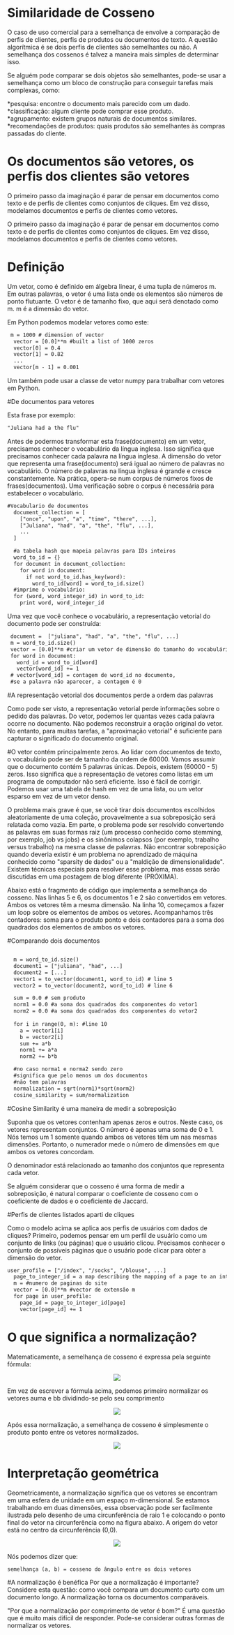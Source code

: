 # Similaridade de Cosseno

O caso de uso comercial para a semelhança de envolve a comparação de perfis de clientes, perfis de produtos ou documentos de texto. A questão algorítmica é se dois perfis de clientes são semelhantes ou não. A semelhança dos cossenos é talvez a maneira mais simples de determinar isso.

Se alguém pode comparar se dois objetos são semelhantes, pode-se usar a semelhança como um bloco de construção para conseguir tarefas mais complexas, como:

*pesquisa: encontre o documento mais parecido com um dado.
<br>
*classificação: algum cliente pode comprar esse produto.
<br>
*agrupamento: existem grupos naturais de documentos similares.
<br>
*recomendações de produtos: quais produtos são semelhantes às compras passadas do cliente.


# Os documentos são vetores, os perfis dos clientes são vetores
O primeiro passo da imaginação é parar de pensar em documentos como texto e de perfis de clientes como conjuntos de cliques. Em vez disso, modelamos documentos e perfis de clientes como vetores.

O primeiro passo da imaginação é parar de pensar em documentos como texto e de perfis de clientes como conjuntos de cliques. Em vez disso, modelamos documentos e perfis de clientes como vetores.

# Definição

Um vetor, como é definido em álgebra linear, é uma tupla de números m. Em outras palavras, o vetor é uma lista onde os elementos são números de ponto flutuante. O vetor é de tamanho fixo, que aqui será denotado como m. m é a dimensão do vetor.

Em Python podemos modelar vetores como este:
```xml
 m = 1000 # dimension of vector 
  vector = [0.0]**m #built a list of 1000 zeros
  vector[0] = 0.4
  vector[1] = 0.82
  ...
  vector[m - 1] = 0.001
```

Um também pode usar a classe de vetor numpy para trabalhar com vetores em Python.

#De documentos para vetores

Esta frase por exemplo:
```xml
"Juliana had a the flu"
```

Antes de podermos transformar esta frase(documento) em um vetor, precisamos conhecer o vocabulário da língua inglesa. Isso significa que precisamos conhecer cada palavra na língua inglesa. A dimensão do vetor que representa uma frase(documento) será igual ao número de palavras no vocabulário. O número de palavras na língua inglesa é grande e cresce constantemente. Na prática, opera-se num corpus de números fixos de frases(documentos). Uma verificação sobre o corpus é necessária para estabelecer o vocabulário.

```xml
#Vocabulario de documentos
  document_collection = [
    ["once", "upon", "a", "time", "there", ...],
    ["Juliana", "had", "a", "the", "flu", ...],
    ...
  ]

  #a tabela hash que mapeia palavras para IDs inteiros
  word_to_id = {} 
  for document in document_collection:
    for word in document:
      if not word_to_id.has_key(word):
        word_to_id[word] = word_to_id.size()
  #imprime o vocabulário:
  for (word, word_integer_id) in word_to_id:
    print word, word_integer_id
 ```
 
 Uma vez que você conhece o vocabulário, a representação vetorial do documento pode ser construída:
 
 ```xml
  document =  ["juliana", "had", "a", "the", "flu", ...]
  m = word_to_id.size()
  vector = [0.0]**m #criar um vetor de dimensão do tamanho do vocabulário
  for word in document:
    word_id = word_to_id[word]
    vector[word_id] += 1
  # vector[word_id] = contagem de word_id no documento, 
  #se a palavra não aparecer, a contagem é 0
 ```
 
#A representação vetorial dos documentos perde a ordem das palavras

Como pode ser visto, a representação vetorial perde informações sobre o pedido das palavras. Do vetor, podemos ler quantas vezes cada palavra ocorre no documento. Não podemos reconstruir a oração original do vetor. No entanto, para muitas tarefas, a "aproximação vetorial" é suficiente para capturar o significado do documento original.

#O vetor contém principalmente zeros.
Ao lidar com documentos de texto, o vocabulário pode ser de tamanho da ordem de 60000. Vamos assumir que o documento contém 5 palavras únicas. Depois, existem (60000 - 5) zeros. Isso significa que a representação de vetores como listas em um programa de computador não será eficiente. Isso é fácil de corrigir. Podemos usar uma tabela de hash em vez de uma lista, ou um vetor esparso em vez de um vetor denso.

O problema mais grave é que, se você tirar dois documentos escolhidos aleatoriamente de uma coleção, provavelmente a sua sobreposição será relatada como vazia. Em parte, o problema pode ser resolvido convertendo as palavras em suas formas raiz (um processo conhecido como stemming, por exemplo, job vs jobs) e os sinônimos colapsos (por exemplo, trabalho versus trabalho) na mesma classe de palavras. Não encontrar sobreposição quando deveria existir é um problema no aprendizado de máquina conhecido como "sparsity de dados" ou a "maldição de dimensionalidade". Existem técnicas especiais para resolver esse problema, mas essas serão discutidas em uma postagem de blog diferente (PRÓXIMA).

Abaixo está o fragmento de código que implementa a semelhança do cosseno. Nas linhas 5 e 6, os documentos 1 e 2 são convertidos em vetores. Ambos os vetores têm a mesma dimensão. Na linha 10, começamos a fazer um loop sobre os elementos de ambos os vetores. Acompanhamos três contadores: soma para o produto ponto e dois contadores para a soma dos quadrados dos elementos de ambos os vetores.

#Comparando dois documentos

```xml

  m = word_to_id.size()  
  document1 = ["juliana", "had", ...]
  document2 = [...]
  vector1 = to_vector(document1, word_to_id) # line 5
  vector2 = to_vector(document2, word_to_id) # line 6

  sum = 0.0 # sem produto
  norm1 = 0.0 #a soma dos quadrados dos componentes do vetor1
  norm2 = 0.0 #a soma dos quadrados dos componentes do vetor2
  
  for i in range(0, m): #line 10
    a = vector1[i]
    b = vector2[i]
    sum += a*b
    norm1 += a*a
    norm2 += b*b

  #no caso norma1 e norma2 sendo zero
  #significa que pelo menos um dos documentos
  #não tem palavras
  normalization = sqrt(norm1)*sqrt(norm2)
  cosine_similarity = sum/normalization

 ```
 
#Cosine Similarity é uma maneira de medir a sobreposição

Suponha que os vetores contenham apenas zeros e outros. Neste caso, os vetores representam conjuntos. O número é apenas uma soma de 0 e 1. Nós temos um 1 somente quando ambos os vetores têm um nas mesmas dimensões. Portanto, o numerador mede o número de dimensões em que ambos os vetores concordam.

O denominador está relacionado ao tamanho dos conjuntos que representa cada vetor.

Se alguém considerar que o cosseno é uma forma de medir a sobreposição, é natural comparar o coeficiente de cosseno com o coeficiente de dados e o coeficiente de Jaccard.

#Perfis de clientes listados aparti de cliques

Como o modelo acima se aplica aos perfis de usuários com dados de cliques? Primeiro, podemos pensar em um perfil de usuário como um conjunto de links (ou páginas) que o usuário clicou. Precisamos conhecer o conjunto de possíveis páginas que o usuário pode clicar para obter a dimensão do vetor.

```xml
user_profile = ["/index", "/socks", "/blouse", ...]
  page_to_integer_id = a map describing the mapping of a page to an integer_id
  m = #numero de paginas do site
  vector = [0.0]**m #vector de extensão m
  for page in user_profile:
    page_id = page_to_integer_id[page]
    vector[page_id] += 1
 ```
 
# O que significa a normalização?
Matematicamente, a semelhança de cosseno é expressa pela seguinte fórmula:
<p align="center">
  <img src="https://4.bp.blogspot.com/-9NjqGycD-yo/Wk3PayZPJNI/AAAAAAAAFrA/aTBsf_yI51Y5Uyx3CYddVtZz45o6IroyQCLcBGAs/s1600/1.JPG">
</p>
Em vez de escrever a fórmula acima, podemos primeiro normalizar os vetores auma e bb dividindo-se pelo seu comprimento
<p align="center">
  <img src="https://3.bp.blogspot.com/-if1GbGNBw6c/Wk3Pa4VMW7I/AAAAAAAAFrE/3BlA3xAwEjsPSvM88pSRZ02qxTMx9Gl5ACLcBGAs/s1600/2.JPG">
</p>
Após essa normalização, a semelhança de cosseno é simplesmente o produto ponto entre os vetores normalizados.
<p align="center">
  <img src="https://4.bp.blogspot.com/-hNe7cPGyjaA/Wk3PbDtUmgI/AAAAAAAAFrI/W_hgsMEK-V8w8A-JVLxo8B-_Z_fCL9bvACLcBGAs/s1600/3.JPG">
</p>

# Interpretação geométrica
Geometricamente, a normalização significa que os vetores se encontram em uma esfera de unidade em um espaço m-dimensional. Se estamos trabalhando em duas dimensões, essa observação pode ser facilmente ilustrada pelo desenho de uma circunferência de raio 1 e colocando o ponto final do vetor na circunferência como na figura abaixo. A origem do vetor está no centro da circunferência (0,0).

<p align="center">
  <img src="https://3.bp.blogspot.com/-SYoBMNar7q8/Wk3PbZufF6I/AAAAAAAAFrM/Qshq_KkEXSgh9hK0EaHfkAiiPbmeJub9gCLcBGAs/s1600/4.JPG">
</p>

Nós podemos dizer que:

```xml
semelhança (a, b) = cosseno do ângulo entre os dois vetores
```

#A normalização é benéfica
Por que a normalização é importante? Considere esta questão: como você compara um documento curto com um documento longo. A normalização torna os documentos comparáveis.

"Por que a normalização por comprimento de vetor é bom?" É uma questão que é muito mais difícil de responder. Pode-se considerar outras formas de normalizar os vetores.
